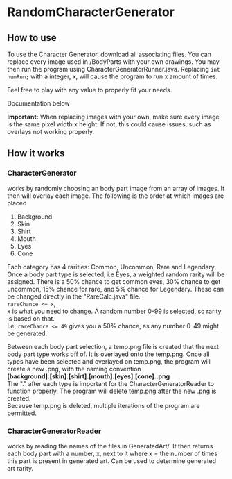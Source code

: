 # RandomCharacterGenerator

## How to use
To use the Character Generator, download all associating files. You can replace every image used in /BodyParts with your own drawings. You may then run the program using CharacterGeneratorRunner.java. Replacing `int numRun;` with a integer, x, will cause the program to run x amount of times.

Feel free to play with any value to properly fit your needs. 

Documentation below

**Important:** When replacing images with your own, make sure every image is the same pixel width x height. If not, this could cause issues, such as overlays not working properly.

## How it works
### CharacterGenerator 
works by randomly choosing an body part image from an array of images. It then will overlay each image. The following is the order at which images are placed

1. Background
2. Skin
3. Shirt
4. Mouth
5. Eyes
6. Cone

Each category has 4 rarities: Common, Uncommon, Rare and Legendary. <br> Once a body part type is selected, i.e Eyes, a weighted random rarity will be assigned. There is a 50% chance to get common eyes, 30% chance to get uncommon, 15% chance for rare, and 5% chance for Legendary. These can be changed directly in the "RareCalc.java" file. <br>
`rareChance <= x`, 
<br>x is what you need to change. A random number 0-99 is selected, so rarity is based on that. 
<br> I.e, `rareChance <= 49` gives you a 50% chance, as any number 0-49 might be generated. 

Between each body part selection, a temp.png file is created that the next body part type works off of. It is overlayed onto the temp.png. Once all types have been selected and overlayed on temp.png, the program will create a new .png, with the naming convention<br>
**[background].[skin].[shirt].[mouth].[eyes].[cone]..png**
<br> The "." after each type is important for the CharacterGeneratorReader to function properly. The program will delete temp.png after the new .png is created. <br> 
Because temp.png is deleted, multiple iterations of the program are permitted. 

### CharacterGeneratorReader
works by reading the names of the files in GeneratedArt/. It then returns each body part with a number, x, next to it where x = the number of times this part is present in generated art. Can be used to determine generated art rarity.

